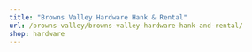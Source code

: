 ```yaml
---
title: "Browns Valley Hardware Hank & Rental"
url: /browns-valley/browns-valley-hardware-hank-and-rental/
shop: hardware
---
```

